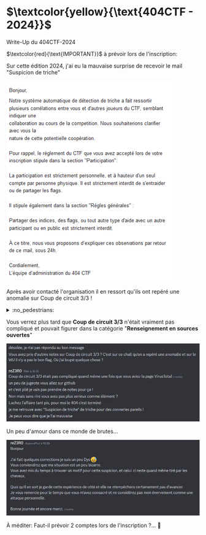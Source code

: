 # $\textcolor{yellow}{\text{404CTF - 2024}}$
Write-Up du 404CTF-2024


$\textcolor{red}{\text{IMPORTANT}}$ à prévoir lors de l'inscription:

Sur cette édition 2024, j'ai eu la mauvaise surprise de recevoir le mail "Suspicion de triche"

![Mail](https://github.com/ReZ3R0/404CTF-2024/blob/main/Images/Mail.png?raw=true)

Après avoir contacté l'organisation il en ressort qu'ils ont repéré une anomalie sur Coup de circuit 3/3 !

<details><summary>:no_pedestrians:</summary>
Ou une personne jalouse parceque vous êtes devant elle sur Root-Me ? (on ne sais jamais !) :joy:
</details>

Vous verrez plus tard que **Coup de circuit 3/3** n'était vraiment pas compliqué et pouvait figurer dans la catégorie "**Renseignement en sources ouvertes**"

![Discord](https://github.com/ReZ3R0/404CTF-2024/blob/main/Images/Discord.png?raw=true)

Un peu d'amour dans ce monde de brutes...

![Discord02](https://github.com/ReZ3R0/404CTF-2024/blob/main/Images/Discord02.png?raw=true)

À méditer: Faut-il prévoir 2 comptes lors de l'inscription ?... :eyes:

